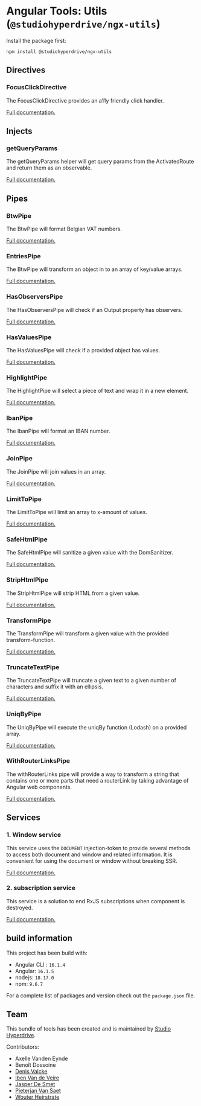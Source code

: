 # Angular Tools: Utils (`@studiohyperdrive/ngx-utils`)

Install the package first:
```shell
npm install @studiohyperdrive/ngx-utils
```
## Directives
### FocusClickDirective
The FocusClickDirective provides an a11y friendly click handler.

[Full documentation.](src/lib/directives/focus-click/focus-click.directive.md)

## Injects
### getQueryParams
The getQueryParams helper will get query params from the ActivatedRoute and return them as an observable.

[Full documentation.](src/lib/injects/query-params/query-params.inject.md)

## Pipes
### BtwPipe
The BtwPipe will format Belgian VAT numbers.

[Full documentation.](src/lib/pipes/btw/btw.pipe.md)

### EntriesPipe

The BtwPipe will transform an object in to an array of key/value arrays.

[Full documentation.](src/lib/pipes/entries/entries.pipe.md)

### HasObserversPipe

The HasObserversPipe will check if an Output property has observers.

[Full documentation.](src/lib/pipes/has-observers/has-observers.pipe.md)

### HasValuesPipe

The HasValuesPipe will check if a provided object has values.

[Full documentation.](src/lib/pipes/has-values/has-values.pipe.md)

### HighlightPipe

The HighlightPipe will select a piece of text and wrap it in a new element.

[Full documentation.](src/lib/pipes/highlight/highlight.pipe.md)

### IbanPipe

The IbanPipe will format an IBAN number.

[Full documentation.](src/lib/pipes/iban/iban.pipe.md)

### JoinPipe

The JoinPipe will join values in an array.

[Full documentation.](src/lib/pipes/join/join.pipe.md)

### LimitToPipe

The LimitToPipe will limit an array to x-amount of values.

[Full documentation.](src/lib/pipes/limit-to/limit-to.pipe.md)

### SafeHtmlPipe

The SafeHtmlPipe will sanitize a given value with the DomSanitizer.

[Full documentation.](src/lib/pipes/safe-html/safe-html.pipe.md)

### StripHtmlPipe

The StripHtmlPipe will strip HTML from a given value.

[Full documentation.](src/lib/pipes/strip-html/strip-html.pipe.md)

### TransformPipe

The TransformPipe will transform a given value with the provided transform-function.

[Full documentation.](src/lib/pipes/transform/transform.pipe.md)

### TruncateTextPipe

The TruncateTextPipe will truncate a given text to a given number of characters and suffix it with an ellipsis.

[Full documentation.](src/lib/pipes/truncate-text/truncate-text.pipe.md)

### UniqByPipe

The UniqByPipe will execute the uniqBy function (Lodash) on a provided array.

[Full documentation.](src/lib/pipes/truncate-text/truncate-text.pipe.md)

### WithRouterLinksPipe

The withRouterLinks pipe will provide a way to transform a string that contains one or more parts that need a routerLink by taking advantage of Angular web components.

[Full documentation.](src/lib/pipes/with-router-links/with-router-links.md)

## Services
### 1. Window service
This service uses the `DOCUMENT` injection-token to provide several methods to access both document and window and related information.
It is convenient for using the document or window without breaking SSR.

[Full documentation.](src/lib/services/window-service/window.service.md)

### 2. subscription service
This service is a solution to end RxJS subscriptions when component is destroyed.

[Full documentation.](src/lib/services/subscription-service/subscription.service.md)

## build information
This project has been build with:
- Angular CLI : `16.1.4`
- Angular: `16.1.5`
- nodejs: `18.17.0`
- npm: `9.6.7`

For a complete list of packages and version check out the `package.json` file.

## Team

This bundle of tools has been created and is maintained by [Studio Hyperdrive](https://studiohyperdrive.be).

Contributors:
- Axelle Vanden Eynde
- Benoît Dossoine
- [Denis Valcke](https://github.com/DenisValcke)
- [Iben Van de Veire](https://github.com/IbenTesara)
- [Jasper De Smet](https://github.com/jsprds)
- [Pieterjan Van Saet](https://github.com/HybridFox)
- [Wouter Heirstrate](https://github.com/WHeirstrate)
